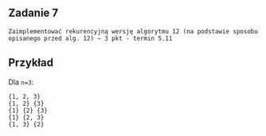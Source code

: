 ## Zadanie 7

`Zaimplementować rekurencyjną wersję algorytmu 12 (na podstawie sposobu opisanego przed alg. 12) – 3 pkt - termin 5.11`

## Przykład

Dla `n=3`:

```
{1, 2, 3}
{1, 2} {3}
{1} {2} {3}
{1} {2, 3}
{1, 3} {2}
```
